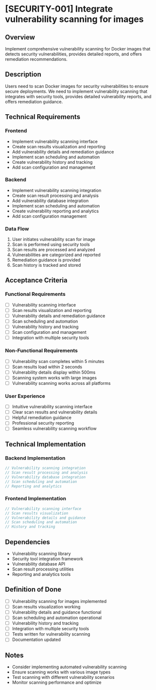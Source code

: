 # [SECURITY-001] Integrate vulnerability scanning for images

## Overview

Implement comprehensive vulnerability scanning for Docker images that detects security vulnerabilities, provides detailed reports, and offers remediation recommendations.

## Description

Users need to scan Docker images for security vulnerabilities to ensure secure deployments. We need to implement vulnerability scanning that integrates with security tools, provides detailed vulnerability reports, and offers remediation guidance.

## Technical Requirements

### Frontend

- Implement vulnerability scanning interface
- Create scan results visualization and reporting
- Add vulnerability details and remediation guidance
- Implement scan scheduling and automation
- Create vulnerability history and tracking
- Add scan configuration and management

### Backend

- Implement vulnerability scanning integration
- Create scan result processing and analysis
- Add vulnerability database integration
- Implement scan scheduling and automation
- Create vulnerability reporting and analytics
- Add scan configuration management

### Data Flow

1. User initiates vulnerability scan for image
2. Scan is performed using security tools
3. Scan results are processed and analyzed
4. Vulnerabilities are categorized and reported
5. Remediation guidance is provided
6. Scan history is tracked and stored

## Acceptance Criteria

### Functional Requirements

- [ ] Vulnerability scanning interface
- [ ] Scan results visualization and reporting
- [ ] Vulnerability details and remediation guidance
- [ ] Scan scheduling and automation
- [ ] Vulnerability history and tracking
- [ ] Scan configuration and management
- [ ] Integration with multiple security tools

### Non-Functional Requirements

- [ ] Vulnerability scan completes within 5 minutes
- [ ] Scan results load within 2 seconds
- [ ] Vulnerability details display within 500ms
- [ ] Scanning system works with large images
- [ ] Vulnerability scanning works across all platforms

### User Experience

- [ ] Intuitive vulnerability scanning interface
- [ ] Clear scan results and vulnerability details
- [ ] Helpful remediation guidance
- [ ] Professional security reporting
- [ ] Seamless vulnerability scanning workflow

## Technical Implementation

### Backend Implementation

```rust
// Vulnerability scanning integration
// Scan result processing and analysis
// Vulnerability database integration
// Scan scheduling and automation
// Reporting and analytics
```

### Frontend Implementation

```typescript
// Vulnerability scanning interface
// Scan results visualization
// Vulnerability details and guidance
// Scan scheduling and automation
// History and tracking
```

## Dependencies

- Vulnerability scanning library
- Security tool integration framework
- Vulnerability database API
- Scan result processing utilities
- Reporting and analytics tools

## Definition of Done

- [ ] Vulnerability scanning for images implemented
- [ ] Scan results visualization working
- [ ] Vulnerability details and guidance functional
- [ ] Scan scheduling and automation operational
- [ ] Vulnerability history and tracking
- [ ] Integration with multiple security tools
- [ ] Tests written for vulnerability scanning
- [ ] Documentation updated

## Notes

- Consider implementing automated vulnerability scanning
- Ensure scanning works with various image types
- Test scanning with different vulnerability scenarios
- Monitor scanning performance and optimize
